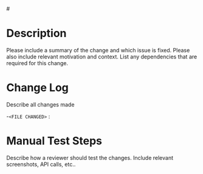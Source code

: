 \#<ISSUE NUMBER>

# Description

Please include a summary of the change and which issue is fixed. Please also include relevant motivation and context. List any dependencies that are required for this change.

# Change Log
Describe all changes made 

-`<FILE CHANGED>` : <Change> 

# Manual Test Steps
Describe how a reviewer should test the changes. Include relevant screenshots, API calls, etc..
